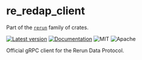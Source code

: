 # re_redap_client

Part of the [`rerun`](https://github.com/rerun-io/rerun) family of crates.

[![Latest version](https://img.shields.io/crates/v/re_redap_client.svg)](https://crates.io/crates/re_redap_client)
[![Documentation](https://docs.rs/re_redap_client/badge.svg)](https://docs.rs/re_redap_client)
![MIT](https://img.shields.io/badge/license-MIT-blue.svg)
![Apache](https://img.shields.io/badge/license-Apache-blue.svg)

Official gRPC client for the Rerun Data Protocol.
